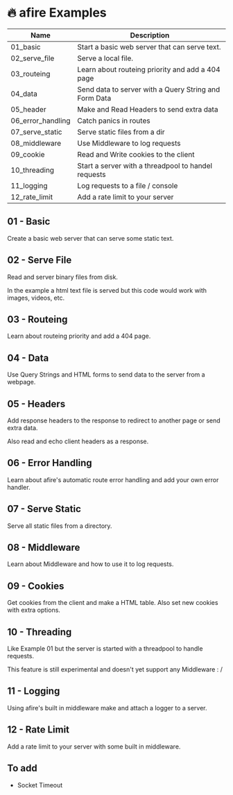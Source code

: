 # 🔥 afire Examples

| Name              | Description                                           |
| ----------------- | ----------------------------------------------------- |
| 01_basic          | Start a basic web server that can serve text.         |
| 02_serve_file     | Serve a local file.                                   |
| 03_routeing       | Learn about routeing priority and add a 404 page      |
| 04_data           | Send data to server with a Query String and Form Data |
| 05_header         | Make and Read Headers to send extra data              |
| 06_error_handling | Catch panics in routes                                |
| 07_serve_static   | Serve static files from a dir                         |
| 08_middleware     | Use Middleware to log requests                        |
| 09_cookie         | Read and Write cookies to the client                  |
| 10_threading      | Start a server with a threadpool to handel requests   |
| 11_logging        | Log requests to a file / console                      |
| 12_rate_limit     | Add a rate limit to your server                       |

## 01 - Basic

Create a basic web server that can serve some static text.

## 02 - Serve File

Read and server binary files from disk.

In the example a html text file is served but this code would work with images, videos, etc.

## 03 - Routeing

Learn about routeing priority and add a 404 page.

## 04 - Data

Use Query Strings and HTML forms to send data to the server from a webpage.

## 05 - Headers

Add response headers to the response to redirect to another page or send extra data.

Also read and echo client headers as a response.

## 06 - Error Handling

Learn about afire's automatic route error handling and add your own error handler.

## 07 - Serve Static

Serve all static files from a directory.

## 08 - Middleware

Learn about Middleware and how to use it to log requests.

## 09 - Cookies

Get cookies from the client and make a HTML table.
Also set new cookies with extra options.

## 10 - Threading

Like Example 01 but the server is started with a threadpool to handle requests.

This feature is still experimental and doesn't yet support any Middleware : /

## 11 - Logging

Using afire's built in middleware make and attach a logger to a server.

## 12 - Rate Limit

Add a rate limit to your server with some built in middleware.

## To add
- Socket Timeout
